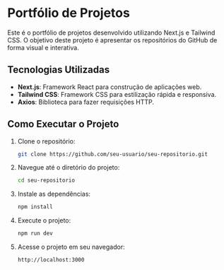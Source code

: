 # Portfólio de Projetos

Este é o portfólio de projetos desenvolvido utilizando Next.js e Tailwind CSS. O objetivo deste projeto é apresentar os repositórios do GitHub de forma visual e interativa.

## Tecnologias Utilizadas

- **Next.js**: Framework React para construção de aplicações web.
- **Tailwind CSS**: Framework CSS para estilização rápida e responsiva.
- **Axios**: Biblioteca para fazer requisições HTTP.


## Como Executar o Projeto

1. Clone o repositório:
   ```bash
   git clone https://github.com/seu-usuario/seu-repositorio.git
   ```

2. Navegue até o diretório do projeto:
   ```bash
   cd seu-repositorio
   ```

3. Instale as dependências:
   ```bash
   npm install
   ```

4. Execute o projeto:
   ```bash
   npm run dev
   ```

5. Acesse o projeto em seu navegador:
   ```
   http://localhost:3000
   ```
